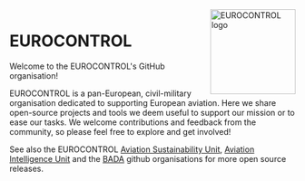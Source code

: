 <img align="right" width="150" src="https://ansperformance.eu/images/EUROCONTROL-logo-standard-rgb.png" alt="EUROCONTROL logo" />

# EUROCONTROL

Welcome to the EUROCONTROL's GitHub organisation!

EUROCONTROL is a pan-European, civil-military organisation dedicated to supporting European aviation.
Here we share open-source projects and tools we deem useful to support our mission or to ease our tasks.
We welcome contributions and feedback from the community, so please feel free to explore and get involved!

See also the EUROCONTROL [Aviation Sustainability Unit](https://github.com/eurocontrol-asu), [Aviation Intelligence Unit](https://github.com/euctrl-pru) and the [BADA](https://github.com/eurocontrol-bada) github organisations for more open source releases.

